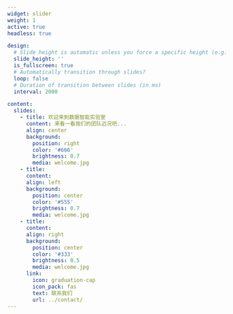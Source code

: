 ```yaml
---
widget: slider
weight: 1
active: true
headless: true

design:
  # Slide height is automatic unless you force a specific height (e.g. '400px')
  slide_height: ''
  is_fullscreen: true
  # Automatically transition through slides?
  loop: false
  # Duration of transition between slides (in ms)
  interval: 2000

content:
  slides:
    - title: 欢迎来到数据智能实验室
      content: 来看一看我们的团队近况吧...
      align: center
      background:
        position: right
        color: '#666'
        brightness: 0.7
        media: welcome.jpg
    - title: 
      content: 
      align: left
      background:
        position: center
        color: '#555'
        brightness: 0.7
        media: welcome.jpg
    - title:
      content:
      align: right
      background:
        position: center
        color: '#333'
        brightness: 0.5
        media: welcome.jpg
      link:
        icon: graduation-cap
        icon_pack: fas
        text: 联系我们
        url: ../contact/
---
```

